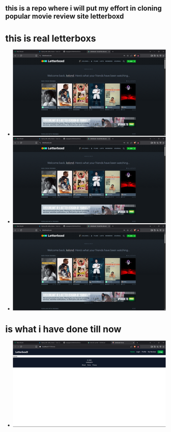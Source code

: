 ## this is a repo  where  i will put my effort in cloning popular movie review site letterboxd 


# this is real letterboxs

* ![letterbox picture](letterbox1.png)
* ![letterbox picture](letterbox1.png)
* ![letterbox picture](letterbox1.png)

#  is what i have done till now
* ![clone picture](clone.png)